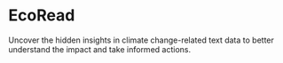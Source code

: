 # EcoRead
Uncover the hidden insights in climate change-related text data to better understand the impact and take informed actions.

